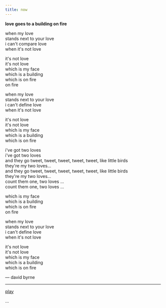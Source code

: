```yaml
---
title: now
---
```




**love goes to a building on fire**

when my love  
stands next to your love  
i can't compare love  
when it's not love

it's not love   
it's not love  
which is my face   
which is a building  
which is on fire   
on fire  

when my love  
stands next to your love  
i can't define love  
when it's not love

it's not love  
it's not love  
which is my face  
which is a building   
which is on fire

i've got two loves  
i've got two loves  
and they go tweet, tweet, tweet, tweet, tweet, like little birds  
they're my two loves...  
and they go tweet, tweet, tweet, tweet, tweet, like little birds  
they're my two loves...  
count them one, two loves ...  
count them one, two loves ...

which is my face  
which is a building  
which is on fire  
on fire  

when my love  
stands next to your love  
i can't define love  
when it's not love

it's not love  
it's not love  
which is my face  
which is a building  
which is on fire

— david byrne

----------------------

[play](http://pc.cd/gj3rtalK)

...